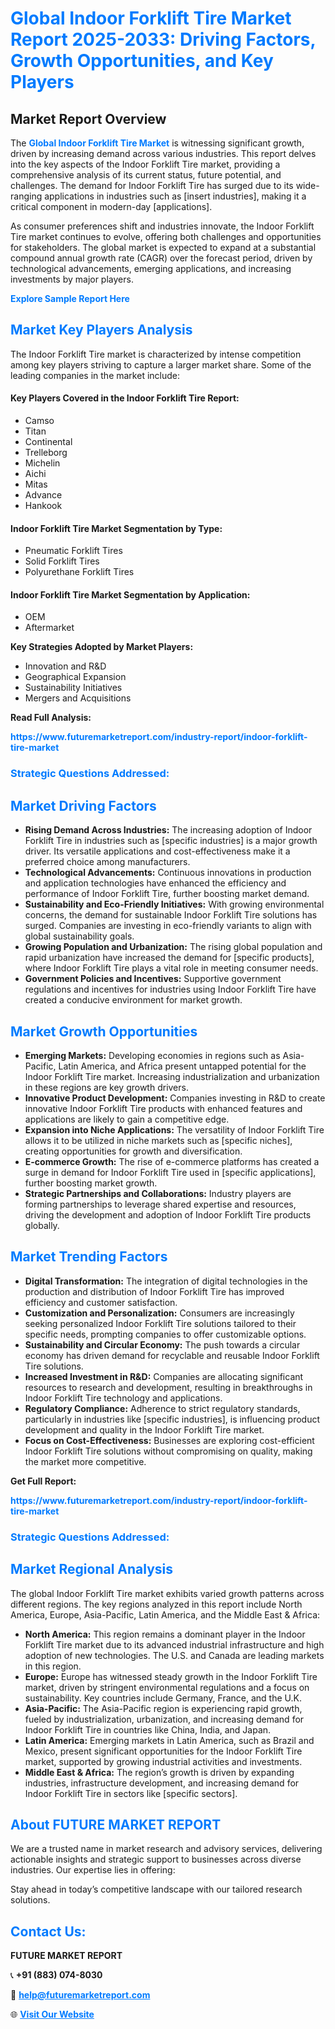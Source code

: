 <h1 style="color: #007BFF;">Global Indoor Forklift Tire Market Report 2025-2033: Driving Factors, Growth Opportunities, and Key Players</h1>

<section id="overview">
<h2>Market Report Overview</h2>
<p>The <a href="https://www.futuremarketreport.com/industry-report/indoor-forklift-tire-market" style="color: #007BFF; text-decoration: none;"><strong>Global Indoor Forklift Tire Market</strong></a> is witnessing significant growth, driven by increasing demand across various industries. This report delves into the key aspects of the Indoor Forklift Tire market, providing a comprehensive analysis of its current status, future potential, and challenges. The demand for Indoor Forklift Tire has surged due to its wide-ranging applications in industries such as [insert industries], making it a critical component in modern-day [applications].</p>
<p>As consumer preferences shift and industries innovate, the Indoor Forklift Tire market continues to evolve, offering both challenges and opportunities for stakeholders. The global market is expected to expand at a substantial compound annual growth rate (CAGR) over the forecast period, driven by technological advancements, emerging applications, and increasing investments by major players.</p>
</section>

<section id="overview">
<p><a href="https://www.futuremarketreport.com/request-sample/reportId=41100" style="color: #007BFF; text-decoration: none;"><strong>Explore Sample Report Here</strong></a></p>
</section>

<section id="key-players">
<h2 style="color: #007BFF;">Market Key Players Analysis</h2>
<p>The Indoor Forklift Tire market is characterized by intense competition among key players striving to capture a larger market share. Some of the leading companies in the market include:</p>
<h4>Key Players Covered in the Indoor Forklift Tire Report:</h4>
<ul><li>Camso</li><li>Titan</li><li>Continental</li><li>Trelleborg</li><li>Michelin</li><li>Aichi</li><li>Mitas</li><li>Advance</li><li>Hankook</li></ul>
<h4>Indoor Forklift Tire Market Segmentation by Type:</h4>
<ul><li>Pneumatic Forklift Tires</li><li>Solid Forklift Tires</li><li>Polyurethane Forklift Tires</li></ul>

<h4>Indoor Forklift Tire Market Segmentation by Application:</h4>
<ul><li>OEM</li><li>Aftermarket</li></ul>
<p><strong>Key Strategies Adopted by Market Players:</strong></p>
<ul>
<li>Innovation and R&D</li>
<li>Geographical Expansion</li>
<li>Sustainability Initiatives</li>
<li>Mergers and Acquisitions</li>
</ul>
</section>

<section>
<p><strong>Read Full Analysis: </strong></p><a href="https://www.futuremarketreport.com/industry-report/indoor-forklift-tire-market" style="color: #007BFF; text-decoration: none;"><strong>https://www.futuremarketreport.com/industry-report/indoor-forklift-tire-market</strong></a>
<h3 style="color: #007BFF;">Strategic Questions Addressed:</h3>
</section>

<section id="driving-factors">
<h2 style="color: #007BFF;">Market Driving Factors</h2>
<ul>
<li><strong>Rising Demand Across Industries:</strong> The increasing adoption of Indoor Forklift Tire in industries such as [specific industries] is a major growth driver. Its versatile applications and cost-effectiveness make it a preferred choice among manufacturers.</li>
<li><strong>Technological Advancements:</strong> Continuous innovations in production and application technologies have enhanced the efficiency and performance of Indoor Forklift Tire, further boosting market demand.</li>
<li><strong>Sustainability and Eco-Friendly Initiatives:</strong> With growing environmental concerns, the demand for sustainable Indoor Forklift Tire solutions has surged. Companies are investing in eco-friendly variants to align with global sustainability goals.</li>
<li><strong>Growing Population and Urbanization:</strong> The rising global population and rapid urbanization have increased the demand for [specific products], where Indoor Forklift Tire plays a vital role in meeting consumer needs.</li>
<li><strong>Government Policies and Incentives:</strong> Supportive government regulations and incentives for industries using Indoor Forklift Tire have created a conducive environment for market growth.</li>
</ul>
</section>

<section id="growth-opportunities">
<h2 style="color: #007BFF;">Market Growth Opportunities</h2>
<ul>
<li><strong>Emerging Markets:</strong> Developing economies in regions such as Asia-Pacific, Latin America, and Africa present untapped potential for the Indoor Forklift Tire market. Increasing industrialization and urbanization in these regions are key growth drivers.</li>
<li><strong>Innovative Product Development:</strong> Companies investing in R&D to create innovative Indoor Forklift Tire products with enhanced features and applications are likely to gain a competitive edge.</li>
<li><strong>Expansion into Niche Applications:</strong> The versatility of Indoor Forklift Tire allows it to be utilized in niche markets such as [specific niches], creating opportunities for growth and diversification.</li>
<li><strong>E-commerce Growth:</strong> The rise of e-commerce platforms has created a surge in demand for Indoor Forklift Tire used in [specific applications], further boosting market growth.</li>
<li><strong>Strategic Partnerships and Collaborations:</strong> Industry players are forming partnerships to leverage shared expertise and resources, driving the development and adoption of Indoor Forklift Tire products globally.</li>
</ul>
</section>

<section id="trending-factors">
<h2 style="color: #007BFF;">Market Trending Factors</h2>
<ul>
<li><strong>Digital Transformation:</strong> The integration of digital technologies in the production and distribution of Indoor Forklift Tire has improved efficiency and customer satisfaction.</li>
<li><strong>Customization and Personalization:</strong> Consumers are increasingly seeking personalized Indoor Forklift Tire solutions tailored to their specific needs, prompting companies to offer customizable options.</li>
<li><strong>Sustainability and Circular Economy:</strong> The push towards a circular economy has driven demand for recyclable and reusable Indoor Forklift Tire solutions.</li>
<li><strong>Increased Investment in R&D:</strong> Companies are allocating significant resources to research and development, resulting in breakthroughs in Indoor Forklift Tire technology and applications.</li>
<li><strong>Regulatory Compliance:</strong> Adherence to strict regulatory standards, particularly in industries like [specific industries], is influencing product development and quality in the Indoor Forklift Tire market.</li>
<li><strong>Focus on Cost-Effectiveness:</strong> Businesses are exploring cost-efficient Indoor Forklift Tire solutions without compromising on quality, making the market more competitive.</li>
</ul>
</section>

<section>
<p><strong>Get Full Report: </strong></p><a href="https://www.futuremarketreport.com/industry-report/indoor-forklift-tire-market" style="color: #007BFF; text-decoration: none;"><strong>https://www.futuremarketreport.com/industry-report/indoor-forklift-tire-market</strong></a>
<h3 style="color: #007BFF;">Strategic Questions Addressed:</h3>
</section>


<section id="regional-analysis">
<h2 style="color: #007BFF;">Market Regional Analysis</h2>
<p>The global Indoor Forklift Tire market exhibits varied growth patterns across different regions. The key regions analyzed in this report include North America, Europe, Asia-Pacific, Latin America, and the Middle East & Africa:</p>
<ul>
<li><strong>North America:</strong> This region remains a dominant player in the Indoor Forklift Tire market due to its advanced industrial infrastructure and high adoption of new technologies. The U.S. and Canada are leading markets in this region.</li>
<li><strong>Europe:</strong> Europe has witnessed steady growth in the Indoor Forklift Tire market, driven by stringent environmental regulations and a focus on sustainability. Key countries include Germany, France, and the U.K.</li>
<li><strong>Asia-Pacific:</strong> The Asia-Pacific region is experiencing rapid growth, fueled by industrialization, urbanization, and increasing demand for Indoor Forklift Tire in countries like China, India, and Japan.</li>
<li><strong>Latin America:</strong> Emerging markets in Latin America, such as Brazil and Mexico, present significant opportunities for the Indoor Forklift Tire market, supported by growing industrial activities and investments.</li>
<li><strong>Middle East & Africa:</strong> The region’s growth is driven by expanding industries, infrastructure development, and increasing demand for Indoor Forklift Tire in sectors like [specific sectors].</li>
</ul>
</section>

<footer>
<h2 style="color: #007BFF;">About FUTURE MARKET REPORT</h2>
<p>We are a trusted name in market research and advisory services, delivering actionable insights and strategic support to businesses across diverse industries. Our expertise lies in offering:</p>

<p>Stay ahead in today’s competitive landscape with our tailored research solutions.</p>

<h2 style="color: #007BFF;">Contact Us:</h2>
<p><strong>FUTURE MARKET REPORT</strong></p>
<p>📞 <strong>+91 (883) 074-8030</strong></p>
<p>📧 <strong><a href="mailto:help@futuremarketreport.com" style="color: #007BFF;">help@futuremarketreport.com</a></strong></p>
<p>🌐 <strong><a href="https://www.futuremarketreport.com/" style="color: #007BFF;">Visit Our Website</a></strong></p>
</footer>